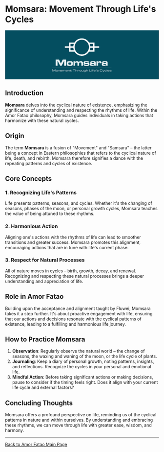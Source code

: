# Momsara: Movement Through Life's Cycles

![Momsara Symbol](../images/momsara_header.png)

## Introduction

**Momsara** delves into the cyclical nature of existence, emphasizing the significance of understanding and respecting the rhythms of life. Within the Amor Fatao philosophy, Momsara guides individuals in taking actions that harmonize with these natural cycles.

## Origin

The term **Momsara** is a fusion of "Movement" and "Samsara" – the latter being a concept in Eastern philosophies that refers to the cyclical nature of life, death, and rebirth. Momsara therefore signifies a dance with the repeating patterns and cycles of existence.

## Core Concepts

### 1. **Recognizing Life's Patterns**
Life presents patterns, seasons, and cycles. Whether it's the changing of seasons, phases of the moon, or personal growth cycles, Momsara teaches the value of being attuned to these rhythms.

### 2. **Harmonious Action**
Aligning one's actions with the rhythms of life can lead to smoother transitions and greater success. Momsara promotes this alignment, encouraging actions that are in tune with life's current phase.

### 3. **Respect for Natural Processes**
All of nature moves in cycles – birth, growth, decay, and renewal. Recognizing and respecting these natural processes brings a deeper understanding and appreciation of life.

## Role in Amor Fatao

Building upon the acceptance and alignment taught by Fluwei, Momsara takes it a step further. It's about proactive engagement with life, ensuring that our actions and decisions resonate with the cyclical patterns of existence, leading to a fulfilling and harmonious life journey.

## How to Practice Momsara

1. **Observation**: Regularly observe the natural world – the change of seasons, the waxing and waning of the moon, or the life cycle of plants.
2. **Journaling**: Keep a diary of personal growth, noting patterns, insights, and reflections. Recognize the cycles in your personal and emotional life.
3. **Mindful Action**: Before taking significant actions or making decisions, pause to consider if the timing feels right. Does it align with your current life cycle and external factors?

## Concluding Thoughts

Momsara offers a profound perspective on life, reminding us of the cyclical patterns in nature and within ourselves. By understanding and embracing these rhythms, we can move through life with greater ease, wisdom, and harmony.

---

[Back to Amor Fatao Main Page](../README.md)